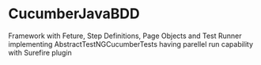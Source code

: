 # CucumberJavaBDD
Framework with Feture, Step Definitions, Page Objects and Test Runner implementing AbstractTestNGCucumberTests having parellel run capability with Surefire plugin
